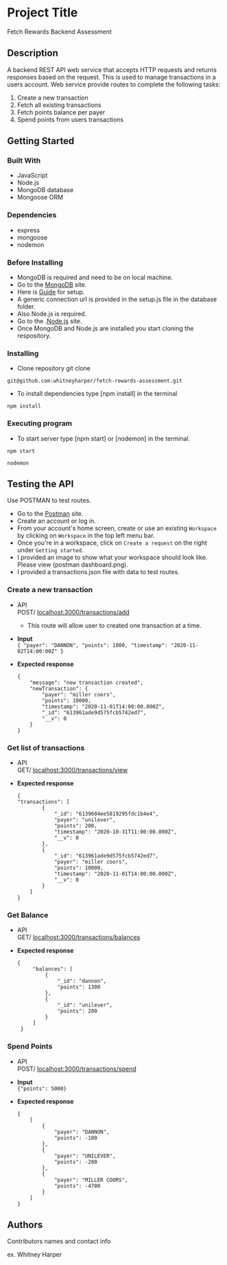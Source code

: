 # Project Title

Fetch Rewards Backend Assessment

## Description

A backend REST API web service that accepts HTTP requests and returns responses based on the request. This is used to manage transactions in a users account. Web service provide routes to complete the following tasks:
1. Create a new transaction
2. Fetch all existing transactions
3. Fetch points balance per payer
4. Spend points from users transactions

## Getting Started

### Built With

* JavaScript
* Node.js
* MongoDB database
* Mongoose ORM

### Dependencies

* express
* mongoose
* nodemon

### Before Installing
* MongoDB is required and need to be on local machine.
* Go to the [MongoDB](https://docs.mongodb.com/guides/server/install/#what-you-ll-need) site.
* Here is [Guide](https://docs.mongodb.com/guides/server/install/#what-you-ll-need) for setup.
* A generic connection url is provided in the setup.js file in the database folder.
* Also Node.js is required.
* Go to the .[Node.js](https://nodejs.org/en/) site.
* Once MongoDB and Node.js are installed you start cloning the respository.

### Installing

* Clone repository git clone 

```
git@github.com:whitneyharper/fetch-rewards-assessment.git
```

* To install dependencies type [npm install] in the terminal 

```
npm install
```

### Executing program

* To start server type [npm start] or [nodemon] in the terminal.

```
npm start
```
```
nodemon
```

## Testing the API
Use POSTMAN to test routes.

* Go to the [Postman](https://www.postman.com/) site.
* Create an account or log in.
* From your account's home screen, create or use an existing `Workspace` by clicking on `Workspace` in the top left menu bar.
* Once you're in a workspace, click on `Create a request` on the right under `Getting started`.
* I provided an image to show what your workspace should look like. Please view (postman dashboard.png).
* I provided a transactions.json file with data to test routes.

### Create a new transaction
- API <br> POST/ <localhost:3000/transactions/add>
    * This route will allow user to created one transaction at a time.

- **Input** <br> 
  `{ "payer": "DANNON", "points": 1000, "timestamp": "2020-11-02T14:00:00Z" }` <br>
  
- **Expected response** <br>
    ```
    {
        "message": "new transaction created",
        "newTransaction": {
            "payer": "miller coors",
            "points": 10000,
            "timestamp": "2020-11-01T14:00:00.000Z",
            "_id": "613961ade9d575fcb5742ed7",
            "__v": 0
        }
    }

### Get list of transactions
- API <br> GET/ <localhost:3000/transactions/view>

- **Expected response** <br>
    ```
    {
    "transactions": [
            {
                "_id": "6139604ee5819295fdc1b4e4",
                "payer": "unilever",
                "points": 200,
                "timestamp": "2020-10-31T11:00:00.000Z",
                "__v": 0
            },
            {
                "_id": "613961ade9d575fcb5742ed7",
                "payer": "miller coors",
                "points": 10000,
                "timestamp": "2020-11-01T14:00:00.000Z",
                "__v": 0
            }
        ]
    }
    
### Get Balance
- API <br> GET/ <localhost:3000/transactions/balances>

- **Expected response** <br>
   ```
   {
        "balances": [
            {
                "_id": "dannon",
                "points": 1300
            },
            {
                "_id": "unilever",
                "points": 200
            }
        ]
    }

### Spend Points
- API <br> POST/ <localhost:3000/transactions/spend>
- **Input** <br>
  `{"points": 5000}` <br>
  
- **Expected response** <br>
    ```
    {
        [
            {
                "payer": "DANNON",
                "points": -100
            },
            {
                "payer": "UNILEVER",
                "points": -200
            },
            {
                "payer": "MILLER COORS",
                "points": -4700
            }
        ]
    }
 
## Authors

Contributors names and contact info

ex. Whitney Harper  

